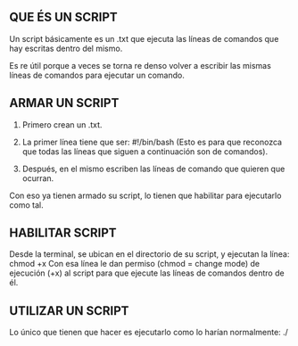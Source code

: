 ## QUE ÉS UN SCRIPT

Un script básicamente es un .txt que ejecuta las líneas de comandos que hay escritas dentro del mismo.

Es re útil porque a veces se torna re denso volver a escribir las mismas líneas de comandos para ejecutar un comando.


## ARMAR UN SCRIPT

1) Primero crean un .txt.

2) La primer línea tiene que ser: #!/bin/bash
(Esto es para que reconozca que todas las líneas que siguen a continuación son de comandos).

3) Después, en el mismo escriben las líneas de comando que quieren que ocurran.

Con eso ya tienen armado su script, lo tienen que habilitar para ejecutarlo como tal.


## HABILITAR SCRIPT

Desde la terminal, se ubican en el directorio de su script, y ejecutan la línea: chmod +x <nombreDelScript>
Con esa línea le dan permiso (chmod = change mode) de ejecución (+x) al script para que ejecute las líneas de comandos dentro de él.


## UTILIZAR UN SCRIPT

Lo único que tienen que hacer es ejecutarlo como lo harían normalmente: ./<nombreDelScript>
